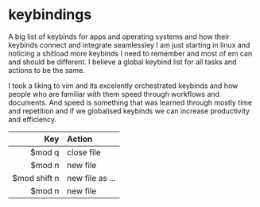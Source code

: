 # keybindings
A big list of keybinds for apps and operating systems and how their keybinds connect and integrate seamlessley 
I am just starting in linux and noticing a shitload more keybinds I need to remember and most of em can and should be different.
I believe a global keybind list for all tasks and actions to be the same.

I took a liking to vim and its excelently orchestrated keybinds and how people who are familiar with them speed through workflows and documents.
And speed is something that was learned through mostly time and repetition and if we globalised keybinds we can increase productivity and efficiency.

| Key | Action |
|-------:|:------|
| $mod q | close file |
| $mod n | new file |
| $mod shift n | new file as ... |
| $mod n | new file |
